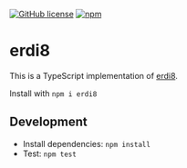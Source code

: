 [![GitHub license](https://img.shields.io/github/license/athalhammer/erdi8-ts.svg)](https://github.com/athalhammer/erdi8-ts/blob/master/LICENSE)
[![npm](https://img.shields.io/npm/v/erdi8)](https://www.npmjs.com/package/erdi8)

# erdi8

This is a TypeScript implementation of [erdi8](https://github.com/athalhammer/erdi8-py).

Install with `npm i erdi8`


## Development

* Install dependencies: `npm install`
* Test: `npm test`